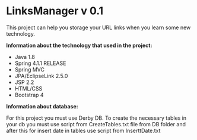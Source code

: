 # LinksManager v 0.1

This project can help you storage your URL links when you learn some new technology.

**Information about the technology that used in the project:**

   - Java 1.8
   - Spring 4.1.1 RELEASE
   - Spring MVC
   - JPA/EclipseLink 2.5.0 
   - JSP 2.2
   - HTML/CSS
   - Bootstrap 4

**Information about database:**

For this project you must use Derby DB. To create the necessary tables in your db you must use script from CreateTables.txt file from DB folder and after this for insert date in tables use script from InserttDate.txt